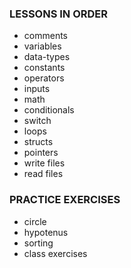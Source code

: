 ### LESSONS IN ORDER 

- comments
- variables
- data-types
- constants
- operators
- inputs
- math
- conditionals
- switch
- loops
- structs
- pointers
- write files
- read files

### PRACTICE EXERCISES
- circle
- hypotenus
- sorting
- class exercises
